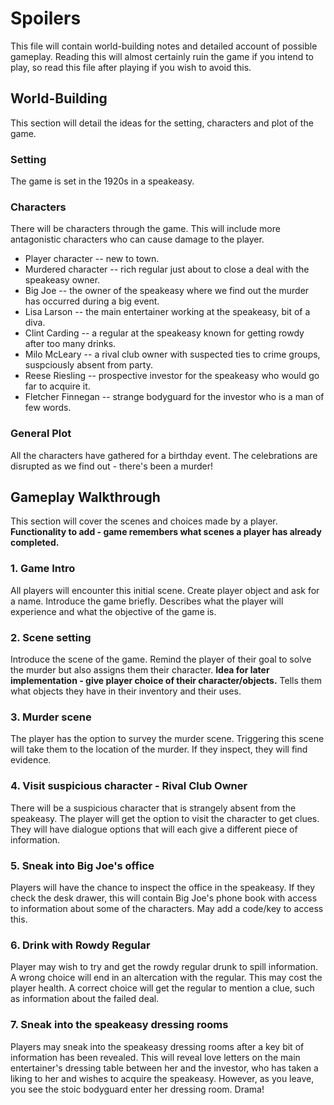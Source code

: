 # Spoilers
This file will contain world-building notes and detailed account of possible gameplay. Reading this will almost certainly ruin the game if you intend to play, so read this file after playing if you wish to avoid this.

## World-Building
This section will detail the ideas for the setting, characters and plot of the game.
### Setting
The game is set in the 1920s in a speakeasy. 
### Characters
There will be characters through the game. This will include more antagonistic characters who can cause damage to the player.
- Player character -- new to town.
- Murdered character -- rich regular just about to close a deal with the speakeasy owner.
- Big Joe -- the owner of the speakeasy where we find out the murder has occurred during a big event.
- Lisa Larson -- the main entertainer working at the speakeasy, bit of a diva.
- Clint Carding -- a regular at the speakeasy known for getting rowdy after too many drinks.
- Milo McLeary -- a rival club owner with suspected ties to crime groups, suspciously absent from party.
- Reese Riesling -- prospective investor for the speakeasy who would go far to acquire it.
- Fletcher Finnegan -- strange bodyguard for the investor who is a man of few words.
### General Plot
All the characters have gathered for a birthday event. The celebrations are disrupted as we find out - there's been a murder! 

## Gameplay Walkthrough
This section will cover the scenes and choices made by a player.
**Functionality to add - game remembers what scenes a player has already completed.**
### 1. Game Intro
All players will encounter this initial scene.
Create player object and ask for a name. Introduce the game briefly. Describes what the player will experience and what the objective of the game is. 
### 2. Scene setting
Introduce the scene of the game. Remind the player of their goal to solve the murder but also assigns them their character. 
**Idea for later implementation - give player choice of their character/objects.**
Tells them what objects they have in their inventory and their uses. 
### 3. Murder scene
The player has the option to survey the murder scene. Triggering this scene will take them to the location of the murder. If they inspect, they will find evidence. 
### 4. Visit suspicious character - Rival Club Owner
There will be a suspicious character that is strangely absent from the speakeasy. The player will get the option to visit the character to get clues. They will have dialogue options that will each give a different piece of information.
### 5. Sneak into Big Joe's office
Players will have the chance to inspect the office in the speakeasy. If they check the desk drawer, this will contain Big Joe's phone book with access to information about some of the characters. May add a code/key to access this. 
### 6. Drink with Rowdy Regular
Player may wish to try and get the rowdy regular drunk to spill information. A wrong choice will end in an altercation with the regular. This may cost the player health. A correct choice will get the regular to mention a clue, such as information about the failed deal.
### 7. Sneak into the speakeasy dressing rooms
Players may sneak into the speakeasy dressing rooms after a key bit of information has been revealed. This will reveal love letters on the main entertainer's dressing table between her and the investor, who has taken a liking to her and wishes to acquire the speakeasy. However, as you leave, you see the stoic bodyguard enter her dressing room. Drama!